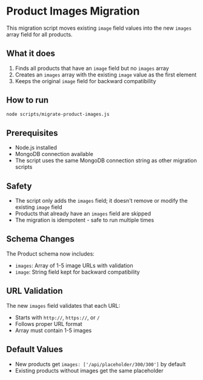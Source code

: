 # Product Images Migration

This migration script moves existing `image` field values into the new `images` array field for all products.

## What it does

1. Finds all products that have an `image` field but no `images` array
2. Creates an `images` array with the existing `image` value as the first element
3. Keeps the original `image` field for backward compatibility

## How to run

```bash
node scripts/migrate-product-images.js
```

## Prerequisites

- Node.js installed
- MongoDB connection available
- The script uses the same MongoDB connection string as other migration scripts

## Safety

- The script only adds the `images` field; it doesn't remove or modify the existing `image` field
- Products that already have an `images` field are skipped
- The migration is idempotent - safe to run multiple times

## Schema Changes

The Product schema now includes:

- `images`: Array of 1-5 image URLs with validation
- `image`: String field kept for backward compatibility

## URL Validation

The new `images` field validates that each URL:
- Starts with `http://`, `https://`, or `/`
- Follows proper URL format
- Array must contain 1-5 images

## Default Values

- New products get `images: ['/api/placeholder/300/300']` by default
- Existing products without images get the same placeholder
